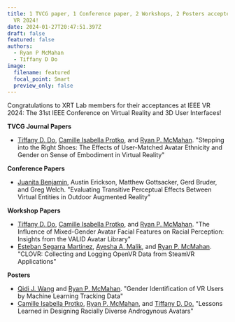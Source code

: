 ```yaml
---
title: 1 TVCG paper, 1 Conference paper, 2 Workshops, 2 Posters accepted to IEEE
  VR 2024!
date: 2024-01-27T20:47:51.397Z
draft: false
featured: false
authors:
  - Ryan P McMahan
  - Tiffany D Do
image:
  filename: featured
  focal_point: Smart
  preview_only: false
---
```

Congratulations to XRT Lab members for their acceptances at IEEE VR 2024: The 31st IEEE Conference on Virtual Reality and 3D User Interfaces! 

**TVCG Journal Papers**

* [Tiffany D. Do](https://xrtlab.github.io/xrtlab-site/author/tiffany-d-do/), [Camille Isabella Protko](https://xrtlab.github.io/xrtlab-site/author/camille-cal-protko/), and [Ryan P. McMahan](https://xrtlab.github.io/xrtlab-site/author/ryan-p-mcmahan/). "Stepping into the Right Shoes: The Effects of User-Matched Avatar Ethnicity and Gender on Sense of Embodiment in Virtual Reality"

**Conference Papers**

* [Juanita Benjamin](https://xrtlab.github.io/xrtlab-site/author/juanita-benjamin/), Austin Erickson, Matthew Gottsacker, Gerd Bruder, and Greg Welch. "Evaluating Transitive Perceptual Effects Between Virtual Entities in Outdoor Augmented Reality"

**Workshop Papers**

* [Tiffany D. Do](https://xrtlab.github.io/xrtlab-site/author/tiffany-d-do/), [Camille Isabella Protko](https://xrtlab.github.io/xrtlab-site/author/camille-cal-protko/), and [Ryan P. McMahan](https://xrtlab.github.io/xrtlab-site/author/ryan-p-mcmahan/). "The Influence of Mixed-Gender Avatar Facial Features on Racial Perception: Insights from the VALID Avatar Library"
* [Esteban Segarra Martinez](https://xrtlab.github.io/xrtlab-site/author/esteban-segarra-martinez/), [Ayesha A. Malik](https://xrtlab.github.io/xrtlab-site/author/ayesha-malik/), and [Ryan P. McMahan](https://xrtlab.github.io/xrtlab-site/author/ryan-p-mcmahan/). "CLOVR: Collecting and Logging OpenVR Data from SteamVR Applications"

**Posters**

* [Qidi J. Wang](https://xrtlab.github.io/xrtlab-site/author/qidi-joanne-wang/) and [Ryan P. McMahan](https://xrtlab.github.io/xrtlab-site/author/ryan-p-mcmahan/). "Gender Identification of VR Users by Machine Learning Tracking Data"
* [Camille Isabella Protko](https://xrtlab.github.io/xrtlab-site/author/camille-cal-protko/), [Ryan P. McMahan](https://xrtlab.github.io/xrtlab-site/author/ryan-p-mcmahan/), and [Tiffany D. Do.](https://xrtlab.github.io/xrtlab-site/author/tiffany-d-do/) "Lessons Learned in Designing Racially Diverse Androgynous Avatars"